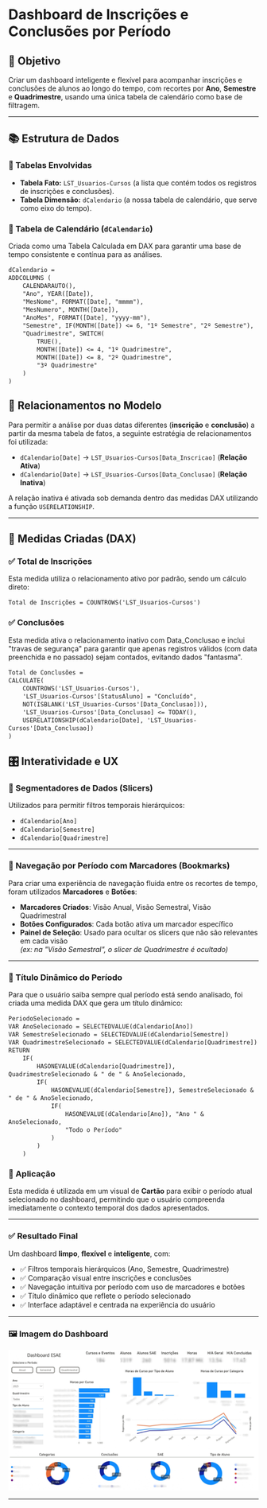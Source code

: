 # Dashboard de Inscrições e Conclusões por Período

## 🎯 Objetivo
Criar um dashboard inteligente e flexível para acompanhar inscrições e conclusões de alunos ao longo do tempo, com recortes por **Ano**, **Semestre** e **Quadrimestre**, usando uma única tabela de calendário como base de filtragem.

---

## 📚 Estrutura de Dados

### 🔹 Tabelas Envolvidas
* **Tabela Fato:** `LST_Usuarios-Cursos` (a lista que contém todos os registros de inscrições e conclusões).
* **Tabela Dimensão:** `dCalendario` (a nossa tabela de calendário, que serve como eixo do tempo).

### 🔹 Tabela de Calendário (`dCalendario`)
Criada como uma Tabela Calculada em DAX para garantir uma base de tempo consistente e contínua para as análises.

```
dCalendario =  
ADDCOLUMNS (  
    CALENDARAUTO(),  
    "Ano", YEAR([Date]),  
    "MesNome", FORMAT([Date], "mmmm"),  
    "MesNumero", MONTH([Date]),  
    "AnoMes", FORMAT([Date], "yyyy-mm"),  
    "Semestre", IF(MONTH([Date]) <= 6, "1º Semestre", "2º Semestre"),  
    "Quadrimestre", SWITCH(  
        TRUE(),  
        MONTH([Date]) <= 4, "1º Quadrimestre",  
        MONTH([Date]) <= 8, "2º Quadrimestre",  
        "3º Quadrimestre"  
    )  
)
```

## 🔗 Relacionamentos no Modelo

Para permitir a análise por duas datas diferentes (**inscrição** e **conclusão**) a partir da mesma tabela de fatos, a seguinte estratégia de relacionamentos foi utilizada:

- `dCalendario[Date]` → `LST_Usuarios-Cursos[Data_Inscricao]` (**Relação Ativa**)  
- `dCalendario[Date]` → `LST_Usuarios-Cursos[Data_Conclusao]` (**Relação Inativa**)

A relação inativa é ativada sob demanda dentro das medidas DAX utilizando a função `USERELATIONSHIP`.

---

## 📄 Medidas Criadas (DAX)

### ✅ Total de Inscrições

Esta medida utiliza o relacionamento ativo por padrão, sendo um cálculo direto:

```
Total de Inscrições = COUNTROWS('LST_Usuarios-Cursos')
```

### ✅ Conclusões

Esta medida ativa o relacionamento inativo com Data_Conclusao e inclui "travas de segurança" para garantir que apenas registros válidos (com data preenchida e no passado) sejam contados, evitando dados "fantasma".

```
Total de Conclusões =   
CALCULATE(  
    COUNTROWS('LST_Usuarios-Cursos'),  
    'LST_Usuarios-Cursos'[StatusAluno] = "Concluído",  
    NOT(ISBLANK('LST_Usuarios-Cursos'[Data_Conclusao])),  
    'LST_Usuarios-Cursos'[Data_Conclusao] <= TODAY(),  
    USERELATIONSHIP(dCalendario[Date], 'LST_Usuarios-Cursos'[Data_Conclusao])  
)
```

## 🎛️ Interatividade e UX

### 🔹 Segmentadores de Dados (Slicers)

Utilizados para permitir filtros temporais hierárquicos:

- `dCalendario[Ano]`  
- `dCalendario[Semestre]`  
- `dCalendario[Quadrimestre]`

---

### 🔹 Navegação por Período com Marcadores (Bookmarks)

Para criar uma experiência de navegação fluida entre os recortes de tempo, foram utilizados **Marcadores** e **Botões**:

- **Marcadores Criados**: Visão Anual, Visão Semestral, Visão Quadrimestral  
- **Botões Configurados**: Cada botão ativa um marcador específico  
- **Painel de Seleção**: Usado para ocultar os slicers que não são relevantes em cada visão  
  *(ex: na "Visão Semestral", o slicer de Quadrimestre é ocultado)*

---

### 🔹 Título Dinâmico do Período

Para que o usuário saiba sempre qual período está sendo analisado, foi criada uma medida DAX que gera um título dinâmico:

```
PeriodoSelecionado =   
VAR AnoSelecionado = SELECTEDVALUE(dCalendario[Ano])  
VAR SemestreSelecionado = SELECTEDVALUE(dCalendario[Semestre])  
VAR QuadrimestreSelecionado = SELECTEDVALUE(dCalendario[Quadrimestre])  
RETURN  
    IF(  
        HASONEVALUE(dCalendario[Quadrimestre]), QuadrimestreSelecionado & " de " & AnoSelecionado,  
        IF(  
            HASONEVALUE(dCalendario[Semestre]), SemestreSelecionado & " de " & AnoSelecionado,  
            IF(  
                HASONEVALUE(dCalendario[Ano]), "Ano " & AnoSelecionado,  
                "Todo o Período"  
            )  
        )  
    )
```

### 📌 Aplicação

Esta medida é utilizada em um visual de **Cartão** para exibir o período atual selecionado no dashboard, permitindo que o usuário compreenda imediatamente o contexto temporal dos dados apresentados.

---

### ✅ Resultado Final

Um dashboard **limpo**, **flexível** e **inteligente**, com:

- ✅ Filtros temporais hierárquicos (Ano, Semestre, Quadrimestre)  
- ✅ Comparação visual entre inscrições e conclusões  
- ✅ Navegação intuitiva por período com uso de marcadores e botões  
- ✅ Título dinâmico que reflete o período selecionado  
- ✅ Interface adaptável e centrada na experiência do usuário

---

### 🖼️ Imagem do Dashboard

![Dashboard Power BI](Imagens/17.jpg)

---
